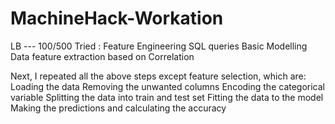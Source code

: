 # MachineHack-Workation


LB --- 100/500
Tried :
    Feature Engineering
    SQL queries
    Basic Modelling
    Data feature extraction based on Correlation
    
    
    
Next, I repeated all the above steps except feature selection, which are:
Loading the data
Removing the unwanted columns
Encoding the categorical variable
Splitting the data into train and test set
Fitting the data to the model
Making the predictions and calculating the accuracy
